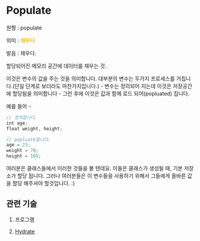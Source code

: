 # Populate

원형 : populate

의미  : <span style="color:#FFBF00; font-weight:bold;">채우다.</span>

발음 : 채우다.

할당되어진 메모리 공간에 데이터를 채우는 것.

이것은 변수의 값을 주는 것을 의미합니다. 대부분의 변수는 두가지 프로세스를 거칩니다.(단일 단계로 보더라도 마찬가지입니다.) - 변수는 정의되어 지는데 이것은 저장공간에 할당됨을 의미합니다 - 그런 후에 이것은 값과 함께 로드 되어(popluated) 집니다.

예를 들어 -
```js
// 정의합니다.
int age;
float weight, height;
```

```js
// popluate합니다.
age = 23;
weight = 70;
height = 165;
```

여러분은 클래스들에서 이러한 것들을 볼 텐데요. 이들은 클래스가 생성될 때, 기본 저장소가 할당 됩니다. 그러나 여러분들은 이 변수들을 사용하기 위해서 그들에게 올바른 값을 할당 해주셔야 할것입니다. :)


## 관련 기술
1. 프로그램

2. [Hydrate](https://github.com/MoonSupport/DICTIONARY/blob/master/H/Hydrate.md)


